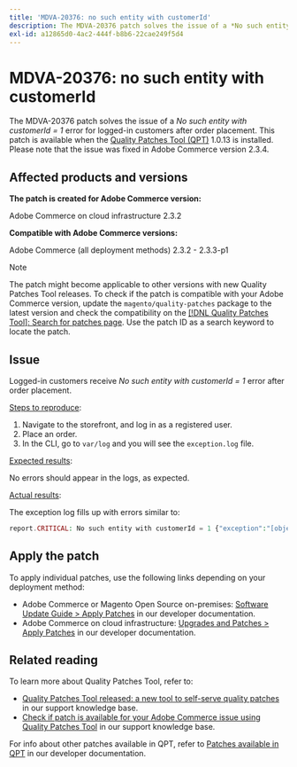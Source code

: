 ```yaml
---
title: 'MDVA-20376: no such entity with customerId'
description: The MDVA-20376 patch solves the issue of a *No such entity with customerId = 1* error for logged-in customers after order placement. This patch is available when the [Quality Patches Tool (QPT)](https://devdocs.magento.com/guides/v2.4/comp-mgr/patching.html#mqp) 1.0.13 is installed. Please note that the issue was fixed in Adobe Commerce version 2.3.4.
exl-id: a12865d0-4ac2-444f-b8b6-22cae249f5d4
---
```

# MDVA-20376: no such entity with customerId

The MDVA-20376 patch solves the issue of a *No such entity with customerId = 1* error for logged-in customers after order placement. This patch is available when the [Quality Patches Tool (QPT)](https://devdocs.magento.com/guides/v2.4/comp-mgr/patching.html#mqp) 1.0.13 is installed. Please note that the issue was fixed in Adobe Commerce version 2.3.4.

## Affected products and versions

**The patch is created for Adobe Commerce version:**

Adobe Commerce on cloud infrastructure 2.3.2

**Compatible with Adobe Commerce versions:**

Adobe Commerce (all deployment methods) 2.3.2 - 2.3.3-p1

>[!NOTE]
>
>The patch might become applicable to other versions with new Quality Patches Tool releases. To check if the patch is compatible with your Adobe Commerce version, update the `magento/quality-patches` package to the latest version and check the compatibility on the [[!DNL Quality Patches Tool]: Search for patches page](https://devdocs.magento.com/quality-patches/tool.html#patch-grid). Use the patch ID as a search keyword to locate the patch.

## Issue

Logged-in customers receive *No such entity with customerId = 1* error after order placement.

<u>Steps to reproduce</u>:

1. Navigate to the storefront, and log in as a registered user.
1. Place an order.
1. In the CLI, go to `var/log` and you will see the `exception.log` file.

<u>Expected results</u>:

No errors should appear in the logs, as expected.

<u>Actual results</u>:

The exception log fills up with errors similar to:

```php
report.CRITICAL: No such entity with customerId = 1 {"exception":"[object] (Magento\\Framework\\Exception\\NoSuchEntityException(code: 0): No such entity with customerId = 1 at /mnt/data/home/nyarlaga/dev/232/vendor/magento/framework/Exception/NoSuchEntityException.php:50)"} []
```

## Apply the patch

To apply individual patches, use the following links depending on your deployment method:

* Adobe Commerce or Magento Open Source on-premises: [Software Update Guide > Apply Patches](https://devdocs.magento.com/guides/v2.4/comp-mgr/patching/mqp.html) in our developer documentation.
* Adobe Commerce on cloud infrastructure: [Upgrades and Patches > Apply Patches](https://devdocs.magento.com/cloud/project/project-patch.html) in our developer documentation.

## Related reading

To learn more about Quality Patches Tool, refer to:

* [Quality Patches Tool released: a new tool to self-serve quality patches](/help/announcements/adobe-commerce-announcements/magento-quality-patches-released-new-tool-to-self-serve-quality-patches.md) in our support knowledge base.
* [Check if patch is available for your Adobe Commerce issue using Quality Patches Tool](/help/support-tools/patches-available-in-qpt-tool/check-patch-for-magento-issue-with-magento-quality-patches.md) in our support knowledge base.

For info about other patches available in QPT, refer to [Patches available in QPT](https://devdocs.magento.com/quality-patches/tool.html#patch-grid) in our developer documentation.
